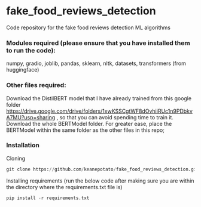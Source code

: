 # fake_food_reviews_detection
Code repository for the fake food reviews detection ML algorithms

### Modules required (please ensure that you have installed them to run the code):
numpy, gradio, joblib, pandas, sklearn, nltk, datasets, transformers (from huggingface)

### Other files required:
Download the DistilBERT model that I have already trained from this google folder https://drive.google.com/drive/folders/1xwKSSCgtWF8dOvhiiRUc1n9PDbkvA7MU?usp=sharing , so that you can avoid spending time to train it. Download the whole BERTModel folder. For greater ease, place the BERTModel within the same folder as the other files in this repo;

### Installation

Cloning

```Python
git clone https://github.com/keanepotato/fake_food_reviews_detection.git
```

Installing requirements (run the below code after making sure you are within the directory where the requirements.txt file is)

```Python
pip install -r requirements.txt
```
